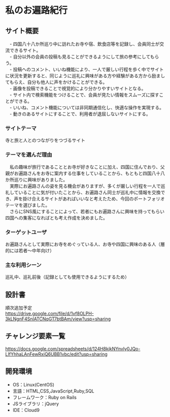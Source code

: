 # 私のお遍路紀行

## サイト概要
　- 四国八十八か所巡り中に訪れたお寺や宿、飲食店等を記録し、会員同士が交流できるサイト。<br>
　- 自分以外の会員の投稿も見ることができるようにして旅の参考にしてもらう。<br>
　- 投稿へのコメント、いいね機能により、一人で厳しい行程を歩く中でサイトに状況を更新すると、同じように巡礼に興味がある方や経験がある方から励ましてもらえ、自分も他人に声をかけることができる。<br>
　- 画像を投稿できることで視覚的により分かりやすいサイトとなる。<br>
　- サイト内で検索機能をつけることで、会員が見たい情報をスムーズに探すことができる。<br>
　- いいね、コメント機能については非同期通信化し、快適な操作を実現する。<br>
　- 動きのあるサイトにすることで、利用者が退屈しないサイトにする。


### サイトテーマ
寺と旅と人とのつながりをつづるサイト

### テーマを選んだ理由
　私の趣味が旅行であることとお寺が好きなことに加え、四国に住んでおり、父親がお遍路さんをお寺に案内する仕事をしていることから、もともと四国八十八か所巡りに興味がありました。<br>　実際にお遍路さんの姿を見る機会がありますが、多くが厳しい行程を一人で巡礼していることに気が付いたことから、お遍路さん同士が巡礼中に情報を交換でき、声を掛け合えるサイトがあればいいなと考えたため、今回のポートフォリオテーマを選びました。<br>
　さらにSNS風にすることによって、若者にもお遍路さんに興味を持ってもらい四国への集客になればとも考え作成を決めました。

### ターゲットユーザ
お遍路さんとして実際にお寺をめぐっている人、お寺や四国に興味のある人（層的には若者～中年向け）

### 主な利用シーン
巡礼中、巡礼前後（記録としても使用できるようにするため）

## 設計書
順次追加予定<br>
https://drive.google.com/file/d/1vf8OLPH-3kLNgnF4SnIATCNqGT7btBAm/view?usp=sharing

## チャレンジ要素一覧
https://docs.google.com/spreadsheets/d/124H8kjkNYnvly0JQo-LIfYhhaLAnFewRxiQ6UBB1vbc/edit?usp=sharing

## 開発環境
- OS：Linux(CentOS)
- 言語：HTML,CSS,JavaScript,Ruby,SQL
- フレームワーク：Ruby on Rails
- JSライブラリ：jQuery
- IDE：Cloud9


